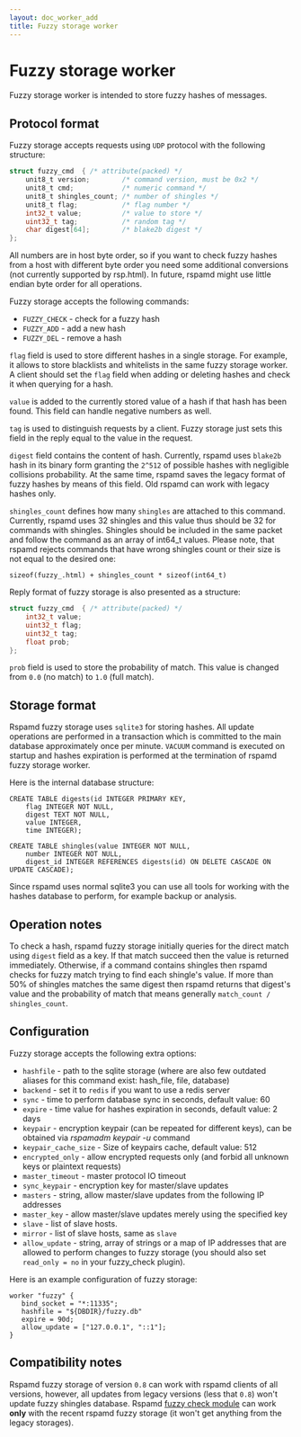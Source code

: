```yaml
---
layout: doc_worker_add
title: Fuzzy storage worker
---
```

# Fuzzy storage worker

Fuzzy storage worker is intended to store fuzzy hashes of messages.

## Protocol format

Fuzzy storage accepts requests using `UDP` protocol with the following structure:

~~~C
struct fuzzy_cmd  { /* attribute(packed) */
	unit8_t version;        /* command version, must be 0x2 */
	unit8_t cmd;            /* numeric command */
	unit8_t shingles_count; /* number of shingles */
	unit8_t flag;           /* flag number */
	int32_t value;          /* value to store */
	uint32_t tag;           /* random tag */
	char digest[64];        /* blake2b digest */
};
~~~

All numbers are in host byte order, so if you want to check fuzzy hashes from a
host with different byte order you need some additional conversions (not currently
supported by rsp.html). In future, rspamd might use little endian byte order for all
operations.

Fuzzy storage accepts the following commands:
- `FUZZY_CHECK` - check for a fuzzy hash
- `FUZZY_ADD` - add a new hash
- `FUZZY_DEL` - remove a hash

`flag` field is used to store different hashes in a single storage. For example,
it allows to store blacklists and whitelists in the same fuzzy storage worker.
A client should set the `flag` field when adding or deleting hashes and check it
when querying for a hash.

`value` is added to the currently stored value of a hash if that hash has been found.
This field can handle negative numbers as well.

`tag` is used to distinguish requests by a client. Fuzzy storage just sets this
field in the reply equal to the value in the request.

`digest` field contains the content of hash. Currently, rspamd uses `blake2b` hash
in its binary form granting the `2^512` of possible hashes with negligible collisions
probability. At the same time, rspamd saves the legacy format of fuzzy hashes by
means of this field. Old rspamd can work with legacy hashes only.

`shingles_count` defines how many `shingles` are attached to this command.
Currently, rspamd uses 32 shingles and this value thus should be 32 for commands
with shingles. Shingles should be included in the same packet and follow the command as
an array of int64_t values. Please note, that rspamd rejects commands that have wrong
shingles count or their size is not equal to the desired one:

	sizeof(fuzzy_.html) + shingles_count * sizeof(int64_t)

Reply format of fuzzy storage is also presented as a structure:

~~~C
struct fuzzy_cmd  { /* attribute(packed) */
	int32_t value;
	uint32_t flag;
	uint32_t tag;
	float prob;
};
~~~

`prob` field is used to store the probability of match. This value is changed from
`0.0` (no match) to `1.0` (full match).

## Storage format

Rspamd fuzzy storage uses `sqlite3` for storing hashes. All update operations are
performed in a transaction which is committed to the main database approximately once
per minute. `VACUUM` command is executed on startup and hashes expiration is performed
at the termination of rspamd fuzzy storage worker.

Here is the internal database structure:

```
CREATE TABLE digests(id INTEGER PRIMARY KEY,
	flag INTEGER NOT NULL,
	digest TEXT NOT NULL,
	value INTEGER,
	time INTEGER);

CREATE TABLE shingles(value INTEGER NOT NULL,
	number INTEGER NOT NULL,
	digest_id INTEGER REFERENCES digests(id) ON DELETE CASCADE ON UPDATE CASCADE);
```

Since rspamd uses normal sqlite3 you can use all tools for working with the hashes
database to perform, for example backup or analysis.

## Operation notes

To check a hash, rspamd fuzzy storage initially queries for the direct match using
`digest` field as a key. If that match succeed then the value is returned immediately.
Otherwise, if a command contains shingles then rspamd checks for fuzzy match trying
to find each shingle's value. If more than 50% of shingles matches the same digest
then rspamd returns that digest's value and the probability of match that means
generally `match_count / shingles_count`.

## Configuration

Fuzzy storage accepts the following extra options:

- `hashfile` - path to the sqlite storage (where are also few outdated aliases for this command exist: hash_file, file, database)
- `backend` - set it to `redis` if you want to use a redis server
- `sync` - time to perform database sync in seconds, default value: 60
- `expire` - time value for hashes expiration in seconds, default value: 2 days
- `keypair` - encryption keypair (can be repeated for different keys), can be obtained via *rspamadm keypair -u* command
- `keypair_cache_size` - Size of keypairs cache, default value: 512
- `encrypted_only` - allow encrypted requests only (and forbid all unknown keys or plaintext requests)
- `master_timeout` - master protocol IO timeout
- `sync_keypair` - encryption key for master/slave updates
- `masters` - string, allow master/slave updates from the following IP addresses
- `master_key` - allow master/slave updates merely using the specified key
- `slave` - list of slave hosts.
- `mirror` - list of slave hosts, same as `slave`
- `allow_update` - string, array of strings or a map of IP addresses that are allowed
to perform changes to fuzzy storage (you should also set `read_only = no` in your fuzzy_check plugin).

Here is an example configuration of fuzzy storage:

~~~ucl
worker "fuzzy" {
   bind_socket = "*:11335";
   hashfile = "${DBDIR}/fuzzy.db"
   expire = 90d;
   allow_update = ["127.0.0.1", "::1"];
}
~~~

## Compatibility notes

Rspamd fuzzy storage of version `0.8` can work with rspamd clients of all versions,
however, all updates from legacy versions (less that `0.8`) won't update fuzzy shingles
database. Rspamd [fuzzy check module](../modules/fuzzy_check.html) can work **only**
with the recent rspamd fuzzy storage (it won't get anything from the legacy storages).
